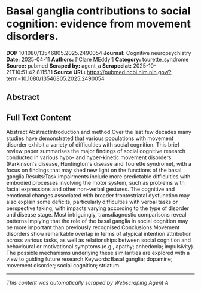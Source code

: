 # Basal ganglia contributions to social cognition: evidence from movement disorders.

**DOI:** 10.1080/13546805.2025.2490054
**Journal:** Cognitive neuropsychiatry
**Date:** 2025-04-11
**Authors:** ['Clare MEddy']
**Category:** tourette_syndrome
**Source:** pubmed
**Scraped by:** agent_a
**Scraped at:** 2025-10-21T10:51:42.811531
**Source URL:** https://pubmed.ncbi.nlm.nih.gov/?term=10.1080/13546805.2025.2490054

## Abstract



## Full Text Content

Abstract AbstractIntroduction and method:Over the last few decades many studies have demonstrated that various populations with movement disorder exhibit a variety of difficulties with social cognition. This brief review paper summarises the major findings of social cognitive research conducted in various hypo- and hyper-kinetic movement disorders (Parkinson's disease, Huntington's disease and Tourette syndrome), with a focus on findings that may shed new light on the functions of the basal ganglia.Results:Task impairments include more predictable difficulties with embodied processes involving the motor system, such as problems with facial expressions and other non-verbal gestures. The cognitive and emotional changes associated with broader frontostriatal dysfunction may also explain some deficits, particularly difficulties with verbal tasks or perspective taking, with impacts varying according to the type of disorder and disease stage. Most intriguingly, transdiagnostic comparisons reveal patterns implying that the role of the basal ganglia in social cognition may be more important than previously recognised.Conclusions:Movement disorders show remarkable overlap in terms of atypical intention attribution across various tasks, as well as relationships between social cognition and behavioural or motivational symptoms (e.g., apathy; anhedonia; impulsivity). The possible mechanisms underlying these similarities are explored with a view to guiding future research.Keywords:Basal ganglia; dopamine; movement disorder; social cognition; striatum.

---
*This content was automatically scraped by Webscraping Agent A*
